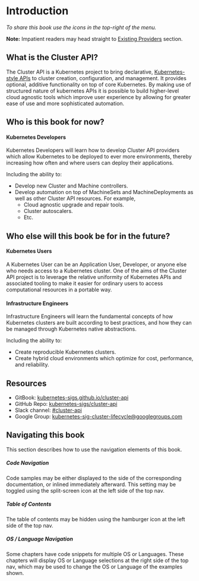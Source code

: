 # Introduction

*To share this book use the icons in the top-right of the menu.*

**Note:** Impatient readers may head straight to [Existing Providers](
getting_started/existing_providers.md) section.

## What is the Cluster API?
  
The Cluster API is a Kubernetes project to bring declarative, [Kubernetes-style 
APIs][k8s-apis] to cluster creation, configuration, and management. It
provides optional, additive functionality on top of core Kubernetes. By making
use of structured nature of kubernetes APIs it is possible to build higher-level
cloud agnostic tools which improve user experience by allowing for greater
ease of use and more sophisticated automation.

[k8s-apis]: https://kubernetes.io/docs/concepts/overview/kubernetes-api/

## Who is this book for now?

#### Kubernetes Developers

Kubernetes Developers will learn how to develop Cluster API providers which 
allow Kubernetes to be deployed to ever more environments, thereby increasing 
how often and where users can deploy their applications.

Including the ability to:

- Develop new Cluster and Machine controllers.
- Develop automation on top of MachineSets and MachineDeployments as well
as other Cluster API resources. For example,
  - Cloud agnostic upgrade and repair tools.
  - Cluster autoscalers.
  - Etc.

## Who else will this book be for in the future?

#### Kubernetes Users

A Kubernetes User can be an Application User, Developer, or anyone else who
needs access to a Kubernetes cluster. One of the aims of the Cluster API
project is to leverage the relative uniformity of Kubernetes APIs and 
associated tooling to make it easier for ordinary users to access computational
resources in a portable way.

#### Infrastructure Engineers

Infrastructure Engineers will learn the fundamental concepts of how Kubernetes
clusters are built according to best practices, and how they can be managed
through Kubernetes native abstractions.

Including the ability to:

- Create reproducible Kubernetes clusters.
- Create hybrid cloud environments which optimize for cost, performance, and
reliability. 

## Resources

- GitBook: [kubernetes-sigs.github.io/cluster-api](https://kubernetes-sigs.github.io/cluster-api)
- GitHub Repo: [kubernetes-sigs/cluster-api](https://github.com/kubernetes-sigs/cluster-api)
- Slack channel: [#cluster-api](http://slack.k8s.io/#cluster-api)
- Google Group: [kubernetes-sig-cluster-lifecycle@googlegroups.com](https://groups.google.com/forum/#!forum/kubernetes-sig-cluster-lifecycle)

## Navigating this book

This section describes how to use the navigation elements of this book.

##### Code Navigation

Code samples may be either displayed to the side of the corresponding 
documentation, or inlined immediately afterward.  This setting may be toggled 
using the split-screen icon at the left side of the top nav.

##### Table of Contents

The table of contents may be hidden using the hamburger icon at the left side 
of the top nav.

##### OS / Language Navigation

Some chapters have code snippets for multiple OS or Languages.  These chapters 
will display OS or Language selections at the right side of the top nav, which 
may be used to change the OS or Language of the examples shown.

<!-- References -->

